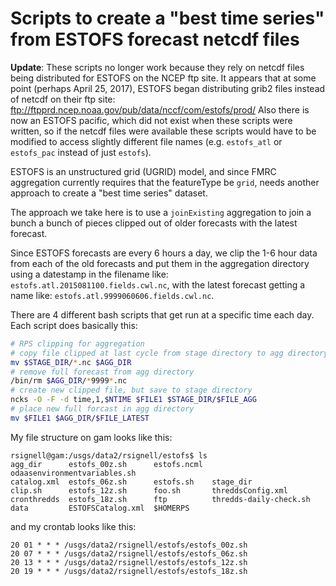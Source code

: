 # Scripts to create a "best time series" from ESTOFS forecast netcdf files
**Update**: These scripts no longer work because they rely on netcdf files being distributed for ESTOFS on the NCEP ftp site.  It appears that at some point (perhaps April 25, 2017), ESTOFS began distributing grib2 files instead of netcdf on their ftp site: ftp://ftpprd.ncep.noaa.gov/pub/data/nccf/com/estofs/prod/
Also there is now an ESTOFS pacific, which did not exist when these scripts were written, so if the netcdf files were available these scripts would have to be modified to access slightly different file names (e.g. `estofs_atl` or `estofs_pac` instead of just `estofs`).


ESTOFS is an unstructured grid (UGRID) model, and since FMRC aggregation currently requires that the featureType be `grid`, needs another approach to create a "best time series" dataset.

The approach we take here is to use a `joinExisting` aggregation to join a bunch a bunch of pieces clipped out of older forecasts with the latest forecast.

Since ESTOFS forecasts are every 6 hours a day, we clip the 1-6 hour data from each of the old forecasts and put them in the aggregation directory using a datestamp in the filename like: `estofs.atl.2015081100.fields.cwl.nc`, with the latest forecast getting a name like: `estofs.atl.9999060606.fields.cwl.nc`. 

There are 4 different bash scripts that get run at a specific time each day.   Each script does basically this:

```bash
# RPS clipping for aggregation
# copy file clipped at last cycle from stage directory to agg directory
mv $STAGE_DIR/*.nc $AGG_DIR
# remove full forecast from agg directory
/bin/rm $AGG_DIR/*9999*.nc
# create new clipped file, but save to stage directory
ncks -O -F -d time,1,$NTIME $FILE1 $STAGE_DIR/$FILE_AGG
# place new full forcast in agg directory
mv $FILE1 $AGG_DIR/$FILE_LATEST
```

My file structure on gam looks like this:
```
rsignell@gam:/usgs/data2/rsignell/estofs$ ls
agg_dir      estofs_00z.sh      estofs.ncml  odaasenvironmentvariables.sh
catalog.xml  estofs_06z.sh      estofs.sh    stage_dir
clip.sh      estofs_12z.sh      foo.sh       threddsConfig.xml
cronthredds  estofs_18z.sh      ftp          thredds-daily-check.sh
data         ESTOFSCatalog.xml  $HOMERPS
```

and my crontab looks like this:
```
20 01 * * * /usgs/data2/rsignell/estofs/estofs_00z.sh
20 07 * * * /usgs/data2/rsignell/estofs/estofs_06z.sh
20 13 * * * /usgs/data2/rsignell/estofs/estofs_12z.sh
20 19 * * * /usgs/data2/rsignell/estofs/estofs_18z.sh
```
